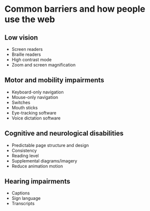 # Common barriers and how people use the web

## Low vision

- Screen readers
- Braille readers
- High contrast mode
- Zoom and screen magnification

## Motor and mobility impairments

- Keyboard-only navigation
- Mouse-only navigation
- Switches
- Mouth sticks
- Eye-tracking software
- Voice dictation software

## Cognitive and neurological disabilities

- Predictable page structure and design
- Consistency
- Reading level
- Supplemental diagrams/imagery
- Reduce animation motion

## Hearing impairments

- Captions
- Sign language
- Transcripts
